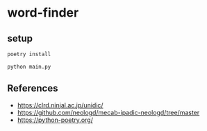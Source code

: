 # word-finder

## setup

``` bash
poetry install

python main.py
```

## References

- https://clrd.ninjal.ac.jp/unidic/
- https://github.com/neologd/mecab-ipadic-neologd/tree/master
- https://python-poetry.org/
